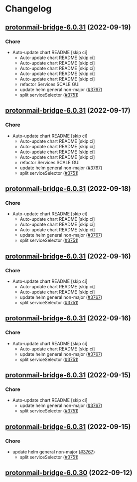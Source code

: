 # Changelog



## [protonmail-bridge-6.0.31](https://github.com/truecharts/charts/compare/protonmail-bridge-6.0.30...protonmail-bridge-6.0.31) (2022-09-19)

### Chore

- Auto-update chart README [skip ci]
  - Auto-update chart README [skip ci]
  - Auto-update chart README [skip ci]
  - Auto-update chart README [skip ci]
  - Auto-update chart README [skip ci]
  - Auto-update chart README [skip ci]
  - refactor Services SCALE GUI
  - update helm general non-major ([#3767](https://github.com/truecharts/charts/issues/3767))
  - split serviceSelector ([#3751](https://github.com/truecharts/charts/issues/3751))




## [protonmail-bridge-6.0.31](https://github.com/truecharts/charts/compare/protonmail-bridge-6.0.30...protonmail-bridge-6.0.31) (2022-09-17)

### Chore

- Auto-update chart README [skip ci]
  - Auto-update chart README [skip ci]
  - Auto-update chart README [skip ci]
  - Auto-update chart README [skip ci]
  - Auto-update chart README [skip ci]
  - refactor Services SCALE GUI
  - update helm general non-major ([#3767](https://github.com/truecharts/charts/issues/3767))
  - split serviceSelector ([#3751](https://github.com/truecharts/charts/issues/3751))




## [protonmail-bridge-6.0.31](https://github.com/truecharts/charts/compare/protonmail-bridge-6.0.30...protonmail-bridge-6.0.31) (2022-09-18)

### Chore

- Auto-update chart README [skip ci]
  - Auto-update chart README [skip ci]
  - Auto-update chart README [skip ci]
  - Auto-update chart README [skip ci]
  - update helm general non-major ([#3767](https://github.com/truecharts/charts/issues/3767))
  - split serviceSelector ([#3751](https://github.com/truecharts/charts/issues/3751))




## [protonmail-bridge-6.0.31](https://github.com/truecharts/charts/compare/protonmail-bridge-6.0.30...protonmail-bridge-6.0.31) (2022-09-16)

### Chore

- Auto-update chart README [skip ci]
  - Auto-update chart README [skip ci]
  - Auto-update chart README [skip ci]
  - update helm general non-major ([#3767](https://github.com/truecharts/charts/issues/3767))
  - split serviceSelector ([#3751](https://github.com/truecharts/charts/issues/3751))




## [protonmail-bridge-6.0.31](https://github.com/truecharts/charts/compare/protonmail-bridge-6.0.30...protonmail-bridge-6.0.31) (2022-09-16)

### Chore

- Auto-update chart README [skip ci]
  - Auto-update chart README [skip ci]
  - update helm general non-major ([#3767](https://github.com/truecharts/charts/issues/3767))
  - split serviceSelector ([#3751](https://github.com/truecharts/charts/issues/3751))




## [protonmail-bridge-6.0.31](https://github.com/truecharts/charts/compare/protonmail-bridge-6.0.30...protonmail-bridge-6.0.31) (2022-09-15)

### Chore

- Auto-update chart README [skip ci]
  - update helm general non-major ([#3767](https://github.com/truecharts/charts/issues/3767))
  - split serviceSelector ([#3751](https://github.com/truecharts/charts/issues/3751))




## [protonmail-bridge-6.0.31](https://github.com/truecharts/charts/compare/protonmail-bridge-6.0.30...protonmail-bridge-6.0.31) (2022-09-15)

### Chore

- update helm general non-major ([#3767](https://github.com/truecharts/charts/issues/3767))
  - split serviceSelector ([#3751](https://github.com/truecharts/charts/issues/3751))




## [protonmail-bridge-6.0.30](https://github.com/truecharts/charts/compare/protonmail-bridge-6.0.29...protonmail-bridge-6.0.30) (2022-09-12)

